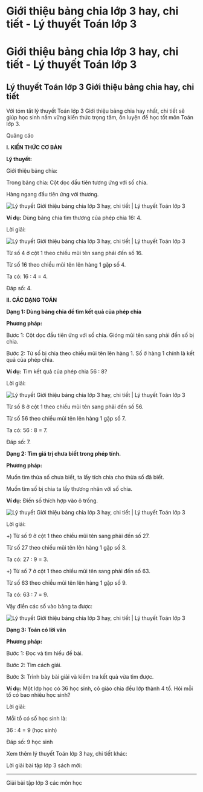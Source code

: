 # Giới thiệu bảng chia lớp 3 hay, chi tiết - Lý thuyết Toán lớp 3

# Giới thiệu bảng chia lớp 3 hay, chi tiết - Lý thuyết Toán lớp 3

## Lý thuyết Toán lớp 3 Giới thiệu bảng chia hay, chi tiết

Với tóm tắt lý thuyết Toán lớp 3 Giới thiệu bảng chia hay nhất, chi tiết sẽ giúp học sinh nắm vững kiến thức trọng tâm, ôn luyện để học tốt môn Toán lớp 3.

Quảng cáo

**I. KIẾN THỨC CƠ BẢN**

**Lý thuyết:**

Giới thiệu bảng chia:

Trong bảng chia: Cột dọc đầu tiên tương ứng với số chia.

Hàng ngang đầu tiên ứng với thương.

![Lý thuyết Giới thiệu bảng chia lớp 3 hay, chi tiết | Lý thuyết Toán lớp 3](https://vietjack.com/giai-toan-lop-3/images/ly-thuyet-gioi-thieu-bang-chia-91667.png)

**Ví dụ:** Dùng bảng chia tìm thương của phép chia 16: 4.

Lời giải: 

![Lý thuyết Giới thiệu bảng chia lớp 3 hay, chi tiết | Lý thuyết Toán lớp 3](https://vietjack.com/giai-toan-lop-3/images/ly-thuyet-gioi-thieu-bang-chia-91668.png)

Từ số 4 ở cột 1 theo chiều mũi tên sang phải đến số 16.

Từ số 16 theo chiều mũi tên lên hàng 1 gặp số 4. 

Ta có: 16 : 4 = 4. 

Đáp số: 4.

**II. CÁC DẠNG TOÁN**

**Dạng 1: Dùng bảng chia để tìm kết quả của phép chia**

**Phương pháp:**

Bươc 1: Cột dọc đầu tiên ứng với số chia. Gióng mũi tên sang phải đến số bị chia.

Bước 2: Từ số bị chia theo chiều mũi tên lên hàng 1. Số ở hàng 1 chính là kết quả của phép chia.

**Ví dụ:** Tìm kết quả của phép chia 56 : 8?

Lời giải: 

![Lý thuyết Giới thiệu bảng chia lớp 3 hay, chi tiết | Lý thuyết Toán lớp 3](https://vietjack.com/giai-toan-lop-3/images/ly-thuyet-gioi-thieu-bang-chia-91669.png)

Từ số 8 ở cột 1 theo chiều mũi tên sang phải đến số 56.

Từ số 56 theo chiều mũi tên lên hàng 1 gặp số 7. 

Ta có: 56 : 8 = 7. 

Đáp số: 7.

**Dạng 2: Tìm giá trị chưa biết trong phép tính.**

**Phương pháp:**

Muốn tìm thừa số chưa biết, ta lấy tích chia cho thừa số đã biết.

Muốn tìm số bị chia ta lấy thương nhân với số chia.

**Ví dụ:** Điền số thích hợp vào ô trống.

![Lý thuyết Giới thiệu bảng chia lớp 3 hay, chi tiết | Lý thuyết Toán lớp 3](https://vietjack.com/giai-toan-lop-3/images/ly-thuyet-gioi-thieu-bang-chia-91670.png)

Lời giải: 

+) Từ số 9 ở cột 1 theo chiều mũi tên sang phải đến số 27.

Từ số 27 theo chiều mũi tên lên hàng 1 gặp số 3. 

Ta có: 27 : 9 = 3. 

+) Từ số 7 ở cột 1 theo chiều mũi tên sang phải đến số 63.

Từ số 63 theo chiều mũi tên lên hàng 1 gặp số 9. 

Ta có: 63 : 7 = 9. 

Vậy điền các số vào bảng ta được: 

![Lý thuyết Giới thiệu bảng chia lớp 3 hay, chi tiết | Lý thuyết Toán lớp 3](https://vietjack.com/giai-toan-lop-3/images/ly-thuyet-gioi-thieu-bang-chia-91671.png)

**Dạng 3: Toán có lời văn**

**Phương pháp:**

Bước 1: Đọc và tìm hiểu đề bài.

Bước 2: Tìm cách giải.

Bước 3: Trình bày bài giải và kiểm tra kết quả vừa tìm được.

**Ví dụ:** Một lớp học có 36 học sinh, cô giáo chia đều lớp thành 4 tổ. Hỏi mỗi tổ có bao nhiêu học sinh?

Lời giải: 

Mỗi tổ có số học sinh là:

36 : 4 = 9 (học sinh)

Đáp số: 9 học sinh

Xem thêm lý thuyết Toán lớp 3 hay, chi tiết khác:

Lời giải bài tập lớp 3 sách mới:

* * *

Giải bài tập lớp 3 các môn học
